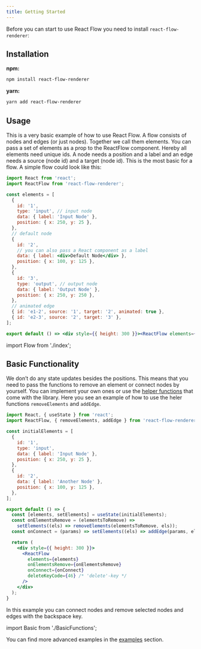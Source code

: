 ```yaml
---
title: Getting Started
---
```


Before you can start to use React Flow you need to install `react-flow-renderer`:

## Installation

**npm:**
```bash
npm install react-flow-renderer
```

**yarn:**
```bash
yarn add react-flow-renderer
```

## Usage

This is a very basic example of how to use React Flow. A flow consists of nodes and edges (or just nodes). Together we call them elements. You can pass a set of elements as a prop to the ReactFlow component. Hereby all elements need unique ids. A node needs a position and a label and an edge needs a source (node id) and a target (node id). This is the most basic for a flow. A simple flow could look like this:

```jsx
import React from 'react';
import ReactFlow from 'react-flow-renderer';

const elements = [
  {
    id: '1',
    type: 'input', // input node
    data: { label: 'Input Node' },
    position: { x: 250, y: 25 },
  },
  // default node
  {
    id: '2',
    // you can also pass a React component as a label
    data: { label: <div>Default Node</div> },
    position: { x: 100, y: 125 },
  },
  {
    id: '3',
    type: 'output', // output node
    data: { label: 'Output Node' },
    position: { x: 250, y: 250 },
  },
  // animated edge
  { id: 'e1-2', source: '1', target: '2', animated: true },
  { id: 'e2-3', source: '2', target: '3' },
];

export default () => <div style={{ height: 300 }}><ReactFlow elements={elements} /></div>;
```

import Flow from './index';

<Flow />

## Basic Functionality

We don’t do any state updates besides the positions. This means that you need to pass the functions to remove an element or connect nodes by yourself. You can implement your own ones or use the [helper functions](/docs/api/helper-functions/) that come with the library. Here you see an example of how to use the heler functions `removeElements` and `addEdge`.


```jsx
import React, { useState } from 'react';
import ReactFlow, { removeElements, addEdge } from 'react-flow-renderer';

const initialElements = [
  {
    id: '1',
    type: 'input',
    data: { label: 'Input Node' },
    position: { x: 250, y: 25 },
  },
  {
    id: '2',
    data: { label: 'Another Node' },
    position: { x: 100, y: 125 },
  },
];

export default () => {
  const [elements, setElements] = useState(initialElements);
  const onElementsRemove = (elementsToRemove) =>
    setElements((els) => removeElements(elementsToRemove, els));
  const onConnect = (params) => setElements((els) => addEdge(params, els));

  return (
    <div style={{ height: 300 }}>
      <ReactFlow
        elements={elements}
        onElementsRemove={onElementsRemove}
        onConnect={onConnect}
        deleteKeyCode={46} /* 'delete'-key */
      />
    </div>
  );
}
```

In this example you can connect nodes and remove selected nodes and edges with the backspace key.

import Basic from './BasicFunctions';

<Basic />

You can find more advanced examples in the [examples](/examples/) section.
